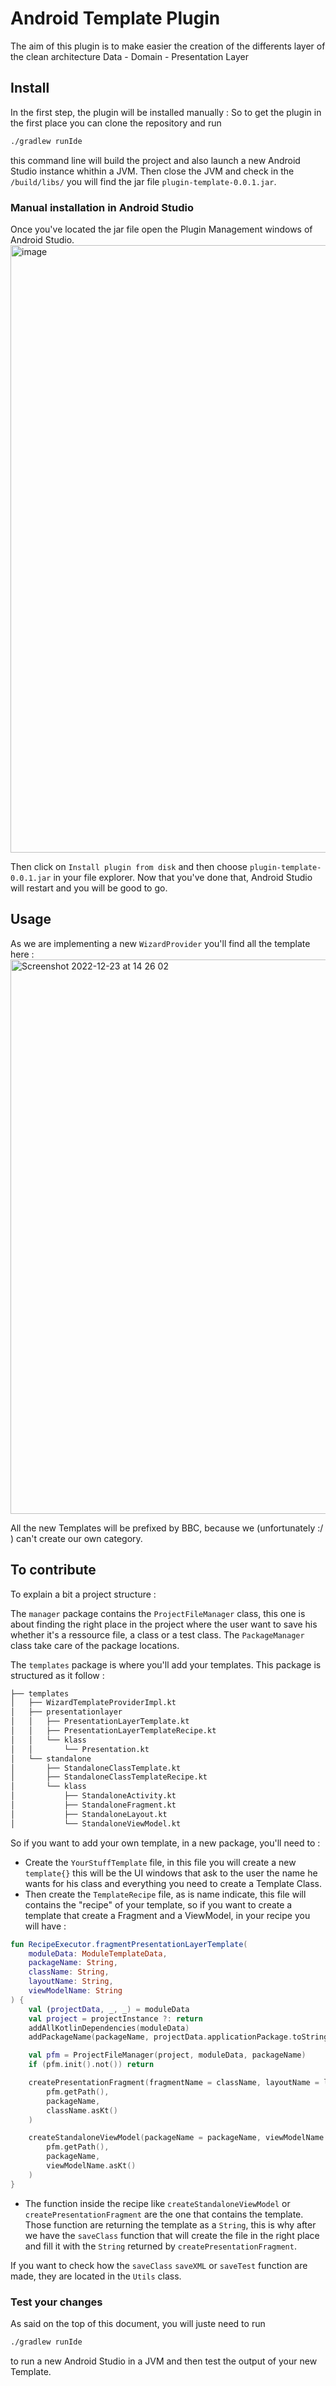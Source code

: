 # Android Template Plugin



<!-- Plugin description -->
The aim of this plugin is to make easier the creation of the differents layer of the clean architecture Data - Domain - Presentation Layer
<!-- Plugin description end -->

<!-- TODO(you): Modify the rest of this file to describe how to use or contribute to the project. -->
## Install
  In the first step, the plugin will be installed manually : 
So to get the plugin in the first place you can clone the repository and run
```bash
./gradlew runIde
```
this command line will build the project and also launch a new Android Studio instance whithin a JVM. 
Then close the JVM and check in the `/build/libs/` you will find the jar file `plugin-template-0.0.1.jar`.
### Manual installation in Android Studio 
Once you've located the jar file open the Plugin Management windows of Android Studio. 
<img width="972" alt="image" src="https://user-images.githubusercontent.com/112870556/209342878-7ce16f59-6188-4e8f-a90a-fd93f93c4722.png">

Then click on `Install plugin from disk` and then choose `plugin-template-0.0.1.jar` in your file explorer. 
Now that you've done that, Android Studio will restart and you will be good to go. 
## Usage
As we are implementing a new `WizardProvider` you'll find all the template here : 
<img width="887" alt="Screenshot 2022-12-23 at 14 26 02" src="https://user-images.githubusercontent.com/112870556/209343591-52cfb2c9-52d1-4b8f-9c39-f83192a59f5e.png">


All the new Templates will be prefixed by BBC, because we (unfortunately :/ ) can't create our own category.


## To contribute
To explain a bit a project structure :

The `manager` package contains the `ProjectFileManager` class, this one is about finding the right place in the project where the user want to save his whether it's a ressource file, a class or a test class. The `PackageManager` class take care of the package locations.

The `templates` package is where you'll add your templates. This package is structured as it follow :
```bash
├── templates
│   ├── WizardTemplateProviderImpl.kt
│   ├── presentationlayer
│   │   ├── PresentationLayerTemplate.kt
│   │   ├── PresentationLayerTemplateRecipe.kt
│   │   └── klass
│   │       └── Presentation.kt
│   └── standalone
│       ├── StandaloneClassTemplate.kt
│       ├── StandaloneClassTemplateRecipe.kt
│       └── klass
│           ├── StandaloneActivity.kt
│           ├── StandaloneFragment.kt
│           ├── StandaloneLayout.kt
│           └── StandaloneViewModel.kt

```
So if you want to add your own template, in a new package, you'll need to :
- Create the `YourStuffTemplate` file, in this file you will create a new `template{}` this will be the UI windows that ask to the user the name he wants for his class and everything you need to create a Template Class. 
- Then create the `TemplateRecipe` file, as is name indicate, this file will contains the "recipe" of your template, so if you want to create a template that create a Fragment and a ViewModel, in your recipe you will have : 
```kotlin 
fun RecipeExecutor.fragmentPresentationLayerTemplate(
    moduleData: ModuleTemplateData,
    packageName: String,
    className: String,
    layoutName: String,
    viewModelName: String
) {
    val (projectData, _, _) = moduleData
    val project = projectInstance ?: return
    addAllKotlinDependencies(moduleData)
    addPackageName(packageName, projectData.applicationPackage.toString())

    val pfm = ProjectFileManager(project, moduleData, packageName)
    if (pfm.init().not()) return

    createPresentationFragment(fragmentName = className, layoutName = layoutName, viewModelName = viewModelName).saveClass(
        pfm.getPath(),
        packageName,
        className.asKt()
    )

    createStandaloneViewModel(packageName = packageName, viewModelName = viewModelName).saveClass(
        pfm.getPath(),
        packageName,
        viewModelName.asKt()
    )
}

```
- The function inside the recipe like `createStandaloneViewModel` or `createPresentationFragment` are the one that contains the template. Those function are returning the template as a `String`, this is why after we have the  `saveClass` function that will create the file in the right place and fill it with the `String` returned by `createPresentationFragment`. 

If you want to check how the `saveClass` `saveXML` or `saveTest` function are made, they are located in the `Utils` class. 

### Test your changes
As said on the top of this document, you will juste need to run 
```bash
./gradlew runIde
```
to run a new Android Studio in a JVM and then test the output of your new Template. 

